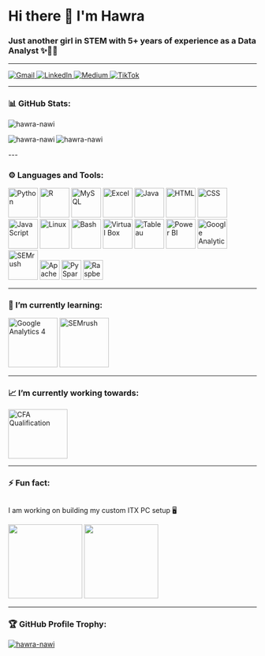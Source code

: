<h1 align="left">Hi there 👋 I'm Hawra</h1>
<h3 align="left"> Just another girl in STEM with 5+ years of experience as a Data Analyst ✨👩‍💻</h3>

---

<p align="left">
  <a href="mailto:hawra.nawi@gmail.com">
    <img src="https://img.shields.io/badge/Gmail-D14836?style=for-the-badge&logo=gmail&logoColor=white" alt="Gmail">
  </a>
  <a href="https://www.linkedin.com/in/hawra-nawi05/">
    <img src="https://img.shields.io/badge/LinkedIn-0077B5?style=for-the-badge&logo=linkedin&logoColor=white" alt="LinkedIn">
  </a>
  <a href="https://medium.com/@InsightfulBytes">
    <img src="https://img.shields.io/badge/Medium-12100E?style=for-the-badge&logo=medium&logoColor=white" alt="Medium">
  </a>
  <a href="https://www.tiktok.com/@hawra.tech" target="_blank">
    <img src="https://img.shields.io/badge/TikTok-000000?style=for-the-badge&logo=tiktok&logoColor=white" alt="TikTok">
  </a>
</p>

---
<h3 align="left">📊 GitHub Stats:</h3>
<p align="left"> <img src="https://komarev.com/ghpvc/?username=hawra-nawi&label=Profile%20views&color=be38f3&style=flat" alt="hawra-nawi" /> </p>
<p><img align="left" src="https://github-readme-stats.vercel.app/api?username=hawra-nawi&show_icons=true&theme=dracula&locale=en" alt="hawra-nawi" /></p>
<p><img align="centre" src="https://github-readme-stats.vercel.app/api/top-langs?username=hawra-nawi&show_icons=true&theme=dracula&locale=en&layout=compact" alt="hawra-nawi" /></p>
---

<h3 align="left">⚙️ Languages and Tools:</h3>
<p>
  <img src="https://techstack-generator.vercel.app/python-icon.svg" alt="Python" width="60" height="60"/>
  <img src="https://cdn.myportfolio.com/45214904-6a61-4e23-98d6-b140f8654a40/cdb9fc40-c6f2-4f7c-8b97-e65775edd9e3_rw_600.gif?h=55aa0d33e84b3dd200d095a3222da933" alt="R" width="60" height="60"/>
  <img src="https://techstack-generator.vercel.app/mysql-icon.svg" alt="MySQL" width="60" height="60"/>
  <img src="https://upload.wikimedia.org/wikipedia/commons/7/73/Microsoft_Excel_2013-2019_logo.svg" alt="Excel" width="60" height="60"/>
  <img src="https://techstack-generator.vercel.app/java-icon.svg" alt="Java" width="60" height="60"/>
  <img src="https://cdn.jsdelivr.net/gh/devicons/devicon/icons/html5/html5-original.svg" alt="HTML" width="60" height="60"/>
  <img src="https://cdn.jsdelivr.net/gh/devicons/devicon/icons/css3/css3-original.svg" alt="CSS" width="60" height="60"/>
  <img src="https://techstack-generator.vercel.app/js-icon.svg" alt="JavaScript" width="60" height="60"/>
  <img src="https://cdn.jsdelivr.net/gh/devicons/devicon/icons/linux/linux-original.svg" alt="Linux" width="60" height="60"/>
  <img src="https://cdn.jsdelivr.net/gh/devicons/devicon/icons/bash/bash-original.svg" alt="Bash" width="60" height="60"/>
  <img src="https://images.freeimages.com/fic/images/icons/2796/metro_uinvert_dock/256/virtualbox.png" alt="Virtual Box" width="60" height="60"/>
  <img src="https://www.svgrepo.com/show/354428/tableau-icon.svg" alt="Tableau" width="60" height="60"/>
  <img src="https://cdn.prod.website-files.com/6241bfd66a56ec4adc45e77e/66e04eb9247586f1da1ad7da_powerbi-yellow.svg" alt="Power BI" width="60" height="60"/>
  <img src="https://cdn.worldvectorlogo.com/logos/google-analytics-3.svg" alt="Google Analytics" width="60" height="60"/>
  <img src="https://media0.giphy.com/media/AXL7QkL4he28hC90Kj/200w.gif?cid=82a1493btpe6insijvtrrukloh8luioak33jtmtvrc0u4lcu&ep=v1_gifs_related&rid=200w.gif&ct=s" alt="SEMrush" width="60" height="60"/>
  <img src="https://freepngimg.com/download/icon/social_media/4245-hadoop.png" alt="Apache Hadoop" width="40" height="40"/>
  <img src="https://grafana.com/media/solutions/apache-spark/apache-spark-logo-icon.png" alt="PySpark" width="40" height="40"/>
  <img src="https://techstack-generator.vercel.app/raspberrypi-icon.svg" alt="RaspberryPi" width="40" height="40"/> 
</p>

---

<h3 align="left">🌱 I’m currently learning:</h3>
<p>
  <img src="https://media.licdn.com/dms/image/v2/D4D12AQGa-Hn62oxekg/article-cover_image-shrink_720_1280/article-cover_image-shrink_720_1280/0/1675946903781?e=2147483647&v=beta&t=WOKLf7sZhnK_k5mAzGdGnweaDrH5_4EjyaPzqeRdH6k" alt="Google Analytics 4" width="100" height="100" />
  <img src="https://media0.giphy.com/media/AXL7QkL4he28hC90Kj/200w.gif?cid=82a1493btpe6insijvtrrukloh8luioak33jtmtvrc0u4lcu&ep=v1_gifs_related&rid=200w.gif&ct=s" alt="SEMrush" width="100" height="100" />
</p>

---

<h3 align="left">📈 I’m currently working towards:</h3>
<p>
  <a href="https://cifa.ac/cifa-resume/9d012e2c-8afa-4fd4-86d6-a55867a34cec">
    <img src="https://careeravenues.info/wp-content/uploads/2023/10/cfa-institute.jpeg" alt="CFA Qualification" width="120" height="100" />
  </a>
</p>

---

<h3 align="left">⚡ Fun fact:</h3>
<div style="display: inline-block; align-items: center;">
<p>I am working on building my custom ITX PC setup 🖥️ </p>
<img src="https://media.tenor.com/2a4KThsm4YgAAAAj/gaming-game-on.gif" width="150" height="150">
<img src="https://media.tenor.com/qj-Ek3zJWsgAAAAM/hasbulla-funny.gif" width="150" height="150">
</div>

---


<h3 align="left">🏆 GitHub Profile Trophy:</h3>
<p align="left"> 
  <a href="https://github.com/ryo-ma/github-profile-trophy">
    <img src="https://github-profile-trophy.vercel.app/?username=hawra-nawi" alt="hawra-nawi" />
  </a> 
</p>

